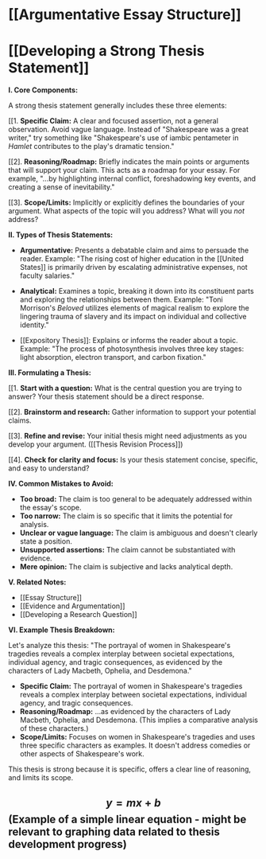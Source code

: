 # [[Argumentative Essay Structure]]
# [[Developing a Strong Thesis Statement]]

**I. Core Components:**

A strong thesis statement generally includes these three elements:

[[1. **Specific Claim:**  A clear and focused assertion, not a general observation.  Avoid vague language.  Instead of "Shakespeare was a great writer," try something like "Shakespeare's use of iambic pentameter in *Hamlet* contributes to the play's dramatic tension."

[[2]. **Reasoning/Roadmap:**  Briefly indicates the main points or arguments that will support your claim. This acts as a roadmap for your essay.  For example,  "...by highlighting internal conflict, foreshadowing key events, and creating a sense of inevitability."

[[3]. **Scope/Limits:**  Implicitly or explicitly defines the boundaries of your argument.  What aspects of the topic will you address?  What will you *not* address?


**II. Types of Thesis Statements:**

* **Argumentative:**  Presents a debatable claim and aims to persuade the reader.  Example: "The rising cost of higher education in the [[United States]] is primarily driven by escalating administrative expenses, not faculty salaries."

* **Analytical:**  Examines a topic, breaking it down into its constituent parts and exploring the relationships between them. Example:  "Toni Morrison's *Beloved* utilizes elements of magical realism to explore the lingering trauma of slavery and its impact on individual and collective identity."

* [[Expository Thesis]]:  Explains or informs the reader about a topic.  Example: "The process of photosynthesis involves three key stages: light absorption, electron transport, and carbon fixation."

**III.  Formulating a Thesis:**

[[1. **Start with a question:**  What is the central question you are trying to answer?  Your thesis statement should be a direct response.

[[2]. **Brainstorm and research:**  Gather information to support your potential claims.

[[3]. **Refine and revise:**  Your initial thesis might need adjustments as you develop your argument.  ([[Thesis Revision Process]])

[[4]. **Check for clarity and focus:**  Is your thesis statement concise, specific, and easy to understand?


**IV. Common Mistakes to Avoid:**

* **Too broad:**  The claim is too general to be adequately addressed within the essay's scope.
* **Too narrow:**  The claim is so specific that it limits the potential for analysis.
* **Unclear or vague language:**  The claim is ambiguous and doesn't clearly state a position.
* **Unsupported assertions:**  The claim cannot be substantiated with evidence.
* **Mere opinion:**  The claim is subjective and lacks analytical depth.


**V.  Related Notes:**

* [[Essay Structure]]
* [[Evidence and Argumentation]]
* [[Developing a Research Question]]


**VI. Example Thesis Breakdown:**

Let's analyze this thesis: "The portrayal of women in Shakespeare's tragedies reveals a complex interplay between societal expectations, individual agency, and tragic consequences, as evidenced by the characters of Lady Macbeth, Ophelia, and Desdemona."

* **Specific Claim:** The portrayal of women in Shakespeare's tragedies reveals a complex interplay between societal expectations, individual agency, and tragic consequences.
* **Reasoning/Roadmap:**  ...as evidenced by the characters of Lady Macbeth, Ophelia, and Desdemona.  (This implies a comparative analysis of these characters.)
* **Scope/Limits:** Focuses on women in Shakespeare's tragedies and uses three specific characters as examples.  It doesn't address comedies or other aspects of Shakespeare's work.


This thesis is strong because it is specific, offers a clear line of reasoning, and limits its scope.


## $$ y = mx + b $$  (Example of a simple linear equation -  might be relevant to graphing data related to thesis development progress)
